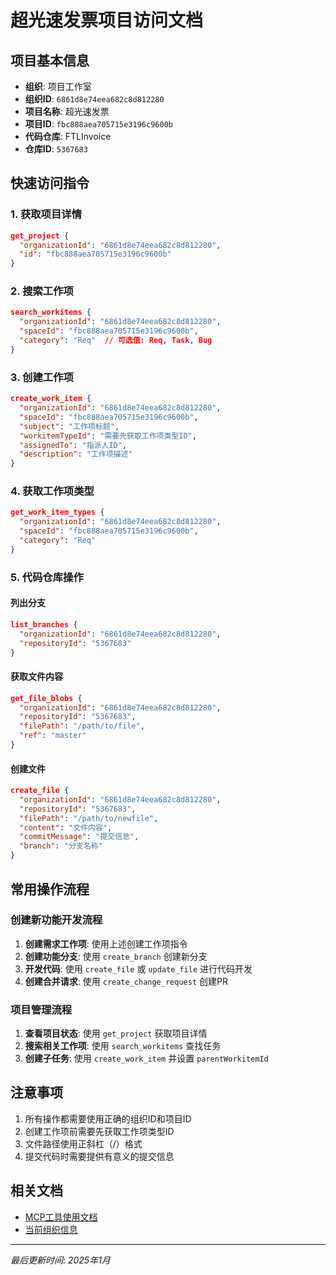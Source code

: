 # 超光速发票项目访问文档

## 项目基本信息
- **组织**: 项目工作室
- **组织ID**: `6861d8e74eea682c8d812280`
- **项目名称**: 超光速发票
- **项目ID**: `fbc888aea705715e3196c9600b`
- **代码仓库**: FTLInvoice
- **仓库ID**: `5367683`

## 快速访问指令

### 1. 获取项目详情
```json
get_project {
  "organizationId": "6861d8e74eea682c8d812280",
  "id": "fbc888aea705715e3196c9600b"
}
```

### 2. 搜索工作项
```json
search_workitems {
  "organizationId": "6861d8e74eea682c8d812280",
  "spaceId": "fbc888aea705715e3196c9600b",
  "category": "Req"  // 可选值: Req, Task, Bug
}
```

### 3. 创建工作项
```json
create_work_item {
  "organizationId": "6861d8e74eea682c8d812280",
  "spaceId": "fbc888aea705715e3196c9600b",
  "subject": "工作项标题",
  "workitemTypeId": "需要先获取工作项类型ID",
  "assignedTo": "指派人ID",
  "description": "工作项描述"
}
```

### 4. 获取工作项类型
```json
get_work_item_types {
  "organizationId": "6861d8e74eea682c8d812280",
  "spaceId": "fbc888aea705715e3196c9600b",
  "category": "Req"
}
```

### 5. 代码仓库操作

#### 列出分支
```json
list_branches {
  "organizationId": "6861d8e74eea682c8d812280",
  "repositoryId": "5367683"
}
```

#### 获取文件内容
```json
get_file_blobs {
  "organizationId": "6861d8e74eea682c8d812280",
  "repositoryId": "5367683",
  "filePath": "/path/to/file",
  "ref": "master"
}
```

#### 创建文件
```json
create_file {
  "organizationId": "6861d8e74eea682c8d812280",
  "repositoryId": "5367683",
  "filePath": "/path/to/newfile",
  "content": "文件内容",
  "commitMessage": "提交信息",
  "branch": "分支名称"
}
```

## 常用操作流程

### 创建新功能开发流程
1. **创建需求工作项**: 使用上述创建工作项指令
2. **创建功能分支**: 使用 `create_branch` 创建新分支
3. **开发代码**: 使用 `create_file` 或 `update_file` 进行代码开发
4. **创建合并请求**: 使用 `create_change_request` 创建PR

### 项目管理流程
1. **查看项目状态**: 使用 `get_project` 获取项目详情
2. **搜索相关工作项**: 使用 `search_workitems` 查找任务
3. **创建子任务**: 使用 `create_work_item` 并设置 `parentWorkitemId`

## 注意事项
1. 所有操作都需要使用正确的组织ID和项目ID
2. 创建工作项前需要先获取工作项类型ID
3. 文件路径使用正斜杠（/）格式
4. 提交代码时需要提供有意义的提交信息

## 相关文档
- [MCP工具使用文档](./MCP工具使用文档.md)
- [当前组织信息](./当前组织信息.md)

---
*最后更新时间: 2025年1月*